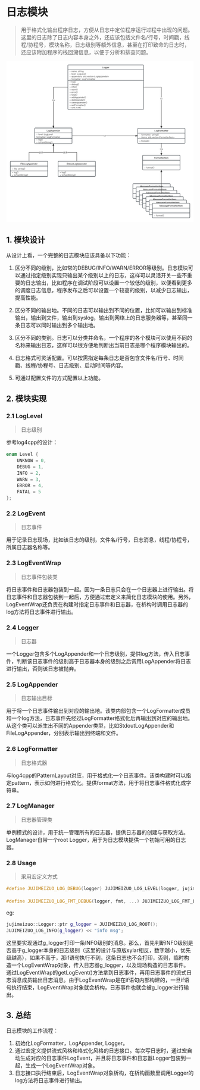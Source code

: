 # 日志模块

> 用于格式化输出程序日志，方便从日志中定位程序运行过程中出现的问题。这里的日志除了日志内容本身之外，还应该包括文件名/行号，时间戳，线程/协程号，模块名称，日志级别等额外信息，甚至在打印致命的日志时，还应该附加程序的栈回溯信息，以便于分析和排查问题。

![日志模块UML](../../img/LoggerUML.jpeg)

## 1. 模块设计

从设计上看，一个完整的日志模块应该具备以下功能：

1. 区分不同的级别，比如常的DEBUG/INFO/WARN/ERROR等级别。日志模块可以通过指定级别实现只输出某个级别以上的日志，这样可以灵活开关一些不重要的日志输出，比如程序在调试阶段可以设置一个较低的级别，以便看到更多的调度日志信息，程序发布之后可以设置一个较高的级别，以减少日志输出，提高性能。

2. 区分不同的输出地。不同的日志可以输出到不同的位置，比如可以输出到标准输出，输出到文件，输出到syslog，输出到网络上的日志服务器等，甚至同一条日志可以同时输出到多个输出地。

3. 区分不同的类别。日志可以分类并命名，一个程序的各个模块可以使用不同的名称来输出日志，这样可以很方便地判断出当前日志是哪个程序模块输出的。

4. 日志格式可灵活配置。可以按需指定每条日志是否包含文件名/行号、时间戳、线程/协程号、日志级别、启动时间等内容。

5. 可通过配置文件的方式配置以上功能。


## 2. 模块实现

### 2.1 LogLevel

> 日志级别

参考log4cpp的设计：

```C++
enum Level {
    UNKNOW = 0,
    DEBUG = 1,
    INFO = 2,
    WARN = 3,
    ERROR = 4,
    FATAL = 5
};
```

### 2.2 LogEvent

> 日志事件

用于记录日志现场，比如该日志的级别，文件名/行号，日志消息，线程/协程号，所属日志器名称等。


### 2.3 LogEventWrap

> 日志事件包装类

将日志事件和日志器包装到一起。因为一条日志只会在一个日志器上进行输出。将日志事件和日志器包装到一起后，方便通过宏定义来简化日志模块的使用。另外，LogEventWrap还负责在构建时指定日志事件和日志器，在析构时调用日志器的log方法将日志事件进行输出。

### 2.4 Logger

> 日志器

一个Logger包含多个LogAppender和一个日志级别，提供log方法，传入日志事件，判断该日志事件的级别高于日志器本身的级别之后调用LogAppender将日志进行输出，否则该日志被抛弃。

### 2.5 LogAppender

> 日志输出目标

用于将一个日志事件输出到对应的输出地。该类内部包含一个LogFormatter成员和一个log方法，日志事件先经过LogFormatter格式化后再输出到对应的输出地。从这个类可以派生出不同的Appender类型，比如StdoutLogAppender和FileLogAppender，分别表示输出到终端和文件。

### 2.6 LogFormatter

> 日志格式器

与log4cpp的PatternLayout对应，用于格式化一个日志事件。该类构建时可以指定pattern，表示如何进行格式化。提供format方法，用于将日志事件格式化成字符串。

### 2.7 LogManager

> 日志器管理类

单例模式的设计，用于统一管理所有的日志器，提供日志器的创建与获取方法。LogManager自带一个root Logger，用于为日志模块提供一个初始可用的日志器。


### 2.8 Usage

> 采用宏定义方式

```C++
#define JUJIMEIZUO_LOG_DEBUG(logger) JUJIMEIZUO_LOG_LEVEL(logger, jujimeizuo::LogLevel::DEBUG)

#define JUJIMEIZUO_LOG_FMT_DEBUG(logger, fmt, ...) JUJIMEIZUO_LOG_FMT_LEVEL(logger, jujimeizuo::LogLevel::DEBUG, fmt, __VA_ARGS__)
```

eg:

```C++
jujimeizuo::Logger::ptr g_logger = JUJIMEIZUO_LOG_ROOT();
JUJIMEIZUO_LOG_INFO(g_logger) << "info msg";
```

这里要实现通过g_logger打印一条INFO级别的消息。那么，首先判断INFO级别是否高于g_logger本身的日志级别（这里的设计与原版sylar相反，数字越小，优先级越高），如果不高于，那if语句执行不到，这条日志也不会打印，否则，临时构造一个LogEventWrap对象，传入日志器g_logger，以及现场构造的日志事件。通过LogEventWrap的getLogEvent()方法拿到日志事件，再用日志事件的流式日志消息成员输出日志消息。由于LogEventWrap是在if语句内部构建的，一旦if语句执行结束，LogEventWrap对象就会析构，日志事件也就会被g_logger进行输出。

## 3. 总结

日志模块的工作流程：

1. 初始化LogFormatter，LogAppender, Logger。
2. 通过宏定义提供流式风格和格式化风格的日志接口。每次写日志时，通过宏自动生成对应的日志事件LogEvent，并且将日志事件和日志器Logger包装到一起，生成一个LogEventWrap对象。
3. 日志接口执行结束后，LogEventWrap对象析构，在析构函数里调用Logger的log方法将日志事件进行输出。